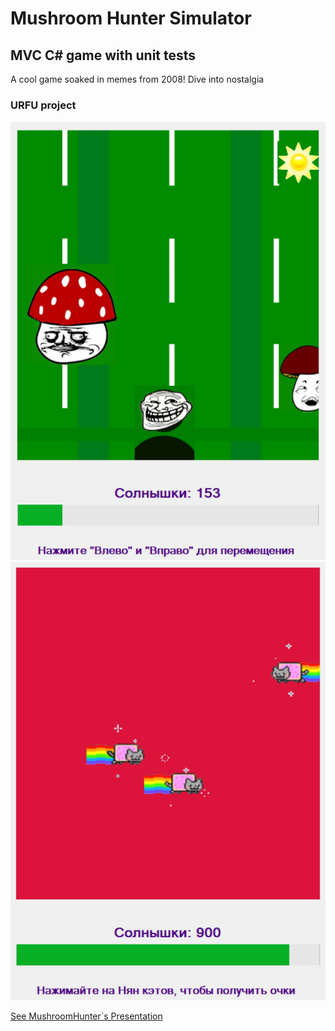 # Mushroom Hunter Simulator

## MVC C# game with unit tests


A cool game soaked in memes from 2008! Dive into nostalgia


### URFU project


![Иллюстрация к проекту](https://github.com/lloppy/NyanTrip/blob/main/photo_2023-05-26_17-01-14.jpg)
![Иллюстрация к проекту](https://github.com/lloppy/NyanTrip/blob/main/photo_2023-05-26_17-01-17.jpg)


[See MushroomHunter\`s Presentation](https://www.canva.com/design/DAFf1ZPx3eM/SREXKiIubF_1ikUe_-yzLA/edit?utm_content=DAFf1ZPx3eM&utm_campaign=designshare&utm_medium=link2&utm_source=sharebutton)
